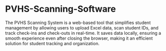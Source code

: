 # PVHS-Scanning-Software
The PVHS Scanning System is a web-based tool that simplifies student management by allowing users to upload Excel data, scan student IDs, and track check-ins and check-outs in real-time. It saves data locally, ensuring a smooth experience even after closing the browser, making it an efficient solution for student tracking and organization.
